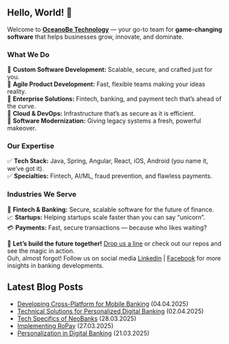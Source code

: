 ## Hello, World! :wave:

Welcome to **[OceanoBe Technology][1]** — your go-to team for **game-changing software** that helps businesses grow, innovate, and dominate.

### What We Do
🔹 **Custom Software Development:** Scalable, secure, and crafted just for you.\
🔹 **Agile Product Development:** Fast, flexible teams making your ideas reality.\
🔹 **Enterprise Solutions:** Fintech, banking, and payment tech that’s ahead of the curve.\
🔹 **Cloud & DevOps:** Infrastructure that’s as secure as it is efficient.\
🔹 **Software Modernization:** Giving legacy systems a fresh, powerful makeover.
 
### Our Expertise
✅ **Tech Stack:** Java, Spring, Angular, React, iOS, Android (you name it, we’ve got it).\
✅ **Specialties:** Fintech, AI/ML, fraud prevention, and flawless payments.
 
### Industries We Serve
🏦 **Fintech & Banking:** Secure, scalable software for the future of finance.\
📈 **Startups:** Helping startups scale faster than you can say “unicorn”.\
💳 **Payments:** Fast, secure transactions — because who likes waiting?
 
📩 **Let’s build the future together!** [Drop us a line][1] or check out our repos and see the magic in action.\
Ouh, almost forgot! Follow us on social media [Linkedin][2] | [Facebook][3] for more insights in banking developments.


[1]: https://oceanobe.com
[2]: https://www.linkedin.com/company/oceanobe-technology/
[3]: https://www.facebook.com/oceanobe/

## Latest Blog Posts
- [Developing Cross-Platform for Mobile Banking](https://oceanobe.com/news/developing-cross-platform-for-mobile-banking/1507) (04.04.2025)
- [Technical Solutions for Personalized Digital Banking](https://oceanobe.com/news/technical-solutions-for-personalized-digital-banking/1505) (02.04.2025)
- [Tech Specifics of NeoBanks](https://oceanobe.com/news/tech-specifics-of-neobanks/1503) (28.03.2025)
- [Implementing RoPay](https://oceanobe.com/news/implementing-ropay/1501) (27.03.2025)
- [Personalization in Digital Banking](https://oceanobe.com/news/personalization-in-digital-banking/1499) (21.03.2025)
